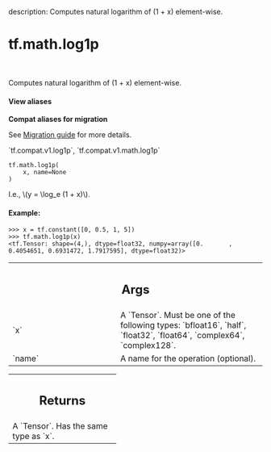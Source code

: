 description: Computes natural logarithm of (1 + x) element-wise.

<div itemscope itemtype="http://developers.google.com/ReferenceObject">
<meta itemprop="name" content="tf.math.log1p" />
<meta itemprop="path" content="Stable" />
</div>

# tf.math.log1p

<!-- Insert buttons and diff -->

<table class="tfo-notebook-buttons tfo-api nocontent" align="left">

</table>



Computes natural logarithm of (1 + x) element-wise.

<section class="expandable">
  <h4 class="showalways">View aliases</h4>
  <p>
<b>Compat aliases for migration</b>
<p>See
<a href="https://www.tensorflow.org/guide/migrate">Migration guide</a> for
more details.</p>
<p>`tf.compat.v1.log1p`, `tf.compat.v1.math.log1p`</p>
</p>
</section>

<pre class="devsite-click-to-copy prettyprint lang-py tfo-signature-link">
<code>tf.math.log1p(
    x, name=None
)
</code></pre>



<!-- Placeholder for "Used in" -->

I.e., \\(y = \log_e (1 + x)\\).

#### Example:


```
>>> x = tf.constant([0, 0.5, 1, 5])
>>> tf.math.log1p(x)
<tf.Tensor: shape=(4,), dtype=float32, numpy=array([0.       , 0.4054651, 0.6931472, 1.7917595], dtype=float32)>
```

<!-- Tabular view -->
 <table class="responsive fixed orange">
<colgroup><col width="214px"><col></colgroup>
<tr><th colspan="2"><h2 class="add-link">Args</h2></th></tr>

<tr>
<td>
`x`
</td>
<td>
A `Tensor`. Must be one of the following types: `bfloat16`, `half`, `float32`, `float64`, `complex64`, `complex128`.
</td>
</tr><tr>
<td>
`name`
</td>
<td>
A name for the operation (optional).
</td>
</tr>
</table>



<!-- Tabular view -->
 <table class="responsive fixed orange">
<colgroup><col width="214px"><col></colgroup>
<tr><th colspan="2"><h2 class="add-link">Returns</h2></th></tr>
<tr class="alt">
<td colspan="2">
A `Tensor`. Has the same type as `x`.
</td>
</tr>

</table>

